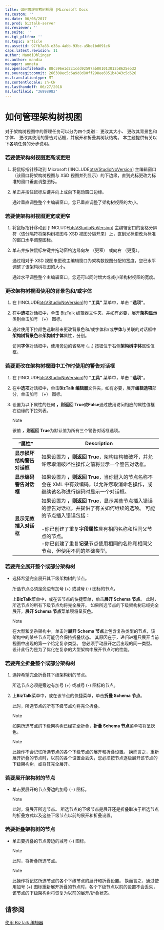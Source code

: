 ```yaml
---
title: 如何管理架构树视图 |Microsoft Docs
ms.custom: ''
ms.date: 06/08/2017
ms.prod: biztalk-server
ms.reviewer: ''
ms.suite: ''
ms.tgt_pltfrm: ''
ms.topic: article
ms.assetid: 97fb7a88-e38a-4abb-93bc-a5be1bd091e6
caps.latest.revision: 11
author: MandiOhlinger
ms.author: mandia
manager: anneta
ms.openlocfilehash: 88c596e1d2c1cdd92597ab001013012b8625eb32
ms.sourcegitcommit: 266308ec5c6a9d8d80ff298ee6051b4843c5d626
ms.translationtype: MT
ms.contentlocale: zh-CN
ms.lasthandoff: 06/27/2018
ms.locfileid: "36998982"
---
```

# <a name="how-to-manage-the-schema-tree-view"></a>如何管理架构树视图
对于架构树视图中的管理任务可以分为四个类别： 更改其大小、 更改其背景色和字体、 更改其使用的警告对话框，并展开和折叠其树状结构。 本主题提供有关以下各项任务的分步说明。  
  
### <a name="to-make-the-schema-tree-view-taller-or-shorter"></a>若要使架构树视图更高或更短  
  
1. 将鼠标指针移动到 Microsoft [!INCLUDE[btsVStudioNoVersion](../includes/btsvstudionoversion-md.md)] 主编辑窗口（该窗口将架构树视图与 XSD 视图并列显示）的下边缘，直到光标更改为标准的窗口垂直调整图标。  
  
2. 单击并按住鼠标左键并向上或向下拖动窗口边缘。  
  
    通过垂直调整整个主编辑窗口，您已垂直调整了架构树视图的大小。  
  
### <a name="to-make-the-schema-tree-view-wider-or-more-narrow"></a>若要使架构树视图更宽或更窄  
  
1. 将鼠标指针移动到 [!INCLUDE[btsVStudioNoVersion](../includes/btsvstudionoversion-md.md)] 主编辑窗口的窗格分隔符（该分隔符将架构树视图与 XSD 视图分隔开来）上，直到光标更改为标准的窗口水平调整图标。  
  
2. 单击并按住鼠标左键并拖动窗格边缘向左 （更窄） 或向右 （更宽）。  
  
    通过相对于 XSD 视图来更改主编辑窗口为架构数视图分配的宽度，您已水平调整了该架构树视图的大小。  
  
    通过水平调整整个主编辑窗口，您还可以同时增大或减小架构树视图的宽度。  
  
### <a name="to-change-the-background-color-andor-font-used-by-the-schema-tree-view"></a>更改架构树视图使用的背景色和/或字体  
  
1. 在 [!INCLUDE[btsVStudioNoVersion](../includes/btsvstudionoversion-md.md)]的 **“工具”** 菜单中，单击 **“选项”**。  
  
2. 在中**选项**对话框中，单击 BizTalk 编辑器文件夹，并如有必要，展开**架构显示**类别单击加号 （+） 图标。  
  
3. 通过使用下拉颜色选取器来更改背景色和/或字体和/或**字体**与关联的对话框中**架构树背景色**和**架构树字体**属性，分别。  
  
    访问**字体**对话框中，使用旁边的省略号 (**...**) 按钮位于右侧**架构树字体**属性值框。  
  
### <a name="to-change-the-warning-dialogs-used-when-working-in-the-schema-tree-view"></a>若要更改在架构树视图中工作时使用的警告对话框  
  
1. 在 [!INCLUDE[btsVStudioNoVersion](../includes/btsvstudionoversion-md.md)]的 **“工具”** 菜单中，单击 **“选项”**。  
  
2. 在中**选项**对话框中，单击**BizTalk 编辑器**文件夹，如有必要，展开**编辑选项**部分，单击加号 （+） 图标。  
  
3. 设置为以下属性的任何 **，则返回 True**或**False**通过使用访问相应的属性值框右边缘的下拉列表。  
  
   > [!NOTE]
   >  该值 **，则返回 True**为默认值为所有三个警告对话框选项。  
  
   |“属性”|Description|  
   |--------------|-----------------|  
   |**显示损坏结构警告对话框**|如果设置为 **，则返回 True**，架构结构被破坏，并允许您取消破坏性操作之前将显示一个警告对话框。|  
   |**显示编码警告对话框**|如果设置为 **，则返回 True**，当你键入的节点名称不会在 XML 中有效编码，以允许您取消命名操作，或继续该名称进行编码时显示一个对话框。|  
   |**显示无效插入对话框**|如果设置为 **，则返回 True**，显示某些节点插入错误的警告对话框，并提供了有关如何继续的选项。 可能的节点插入错误包括：<br /><br /> -你已创建了重复**字段属性**具有相同名称和相同父节点的节点。<br />-你已创建了重复**记录**节点使用相同的名称和相同父节点，但使用不同的基础类型。|  
  
### <a name="to-completely-expand-all-or-part-of-the-schema-tree"></a>若要完全展开整个或部分架构树  
  
-   选择希望完全展开其下级架构树的节点。  
  
     所选节点必须是旁边有加号 (+) 或减号 (-) 图标的节点。  
  
     上**BizTalk**菜单中，或在该节点的快捷菜单，单击**展开 Schema 节点**。 此时，所选节点的所有下级节点均将完全展开。 如果所选节点的下级架构树已经完全展开，**展开 Schema 节点**菜单项将呈灰色。  
  
    > [!NOTE]
    >  在大型和复杂架构中，单击时**展开 Schema 节点**上包含复杂类型的节点，该架构中的某些节点可能仍会保持折叠状态。 其原因在于，递归进程只展开当前视图中出现的第一个给定复杂类型。 您必须手动展开之后出现的同一类型。 设计此行为是为了优化在复杂的大型架构中展开节点时的性能。  
  
### <a name="to-completely-collapse-all-or-part-of-the-schema-tree"></a>若要完全折叠整个或部分架构树  
  
1.  选择希望完全折叠其下级架构树的节点。  
  
     所选节点必须是旁边有加号 (+) 或减号 (-) 图标的节点。  
  
2.  上**BizTalk**菜单中，或在该节点的快捷菜单，单击**折叠 Schema 节点**。  
  
     此时，所选节点的所有下级节点均将完全折叠。  
  
    > [!NOTE]
    >  如果所选节点的下级架构树已经完全折叠，**折叠 Schema 节点**菜单项将呈灰色。  
  
    > [!NOTE]
    >  此操作不会记忆所选节点的各个下级节点的展开和折叠设置。 换而言之，重新展开折叠的节点时，以前的各个设置会丢失，您必须按节点逐级展开该节点的下级架构树，或将其完全展开。  
  
### <a name="to-expand-a-node-of-the-schema-tree"></a>若要展开架构树的节点  
  
-   单击要展开的节点旁边的加号 (+) 图标。  
  
    > [!NOTE]
    >  此时，将展开所选节点。 所选节点的下级节点是展开还是折叠取决于所选节点的折叠方式以及这些下级节点以前的展开和折叠设置。  
  
### <a name="to-collapse-a-node-of-the-schema-tree"></a>若要折叠架构树的节点  
  
-   单击要折叠的节点旁边的减号 (-) 图标。  
  
    > [!NOTE]
    >  此时，将折叠所选节点。  
  
    > [!NOTE]
    >  此操作将记忆所选节点的各个下级节点的展开和折叠设置。 换而言之，通过使用加号 (+) 图标重新展开折叠的节点时，各个下级节点以前的设置不会丢失，该节点的下级架构树将恢复为以前的展开/折叠状态。  
  
## <a name="see-also"></a>请参阅  
 [使用 BizTalk 编辑器](../core/using-biztalk-editor.md)